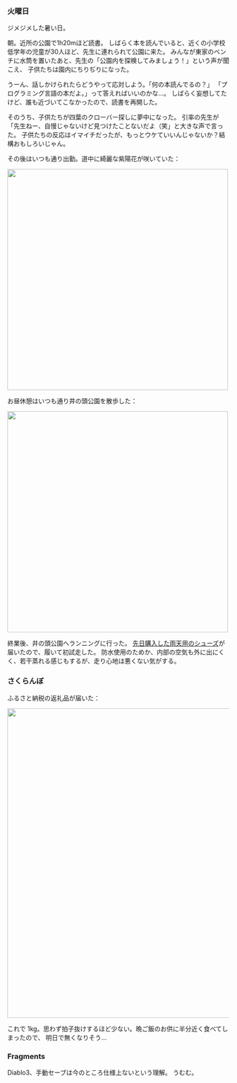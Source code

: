 ### 火曜日

ジメジメした暑い日。

朝。近所の公園で1h20mほど読書。
しばらく本を読んでいると、近くの小学校低学年の児童が30人ほど、先生に連れられて公園に来た。
みんなが東家のベンチに水筒を置いたあと、先生の「公園内を探検してみましょう！」という声が聞こえ、
子供たちは園内にちりぢりになった。

うーん、話しかけられたらどうやって応対しよう。「何の本読んでるの？」
「プログラミング言語の本だよ。」って答えればいいのかな...。
しばらく妄想してたけど、誰も近づいてこなかったので、読書を再開した。

そのうち、子供たちが四葉のクローバー探しに夢中になった。
引率の先生が「先生ねー、自慢じゃないけど見つけたことないだよ（笑」と大きな声で言った。
子供たちの反応はイマイチだったが、もっとウケていいんじゃないか？結構おもしろいじゃん。

その後はいつも通り出勤。道中に綺麗な紫陽花が咲いていた：

<img src="https://i.imgur.com/BhLyESu.jpg" width="500">

お昼休憩はいつも通り井の頭公園を散歩した：

<img src="https://i.imgur.com/97aVUNW.jpg" width="500">

終業後、井の頭公園へランニングに行った。
[先日購入した雨天用のシューズ](https://github.com/toasa/diary/blob/main/2023/06/11.md)が届いたので、履いて初試走した。
防水使用のためか、内部の空気も外に出にくく、若干蒸れる感じもするが、走り心地は悪くない気がする。

### さくらんぼ

ふるさと納税の返礼品が届いた：

<img src="https://i.imgur.com/57UhAoE.jpg" width="700">

これで 1kg。思わず拍子抜けするほど少ない。晩ご飯のお供に半分近く食べてしまったので、
明日で無くなりそう...

### Fragments

Diablo3、手動セーブは今のところ仕様上ないという理解。
うむむ。